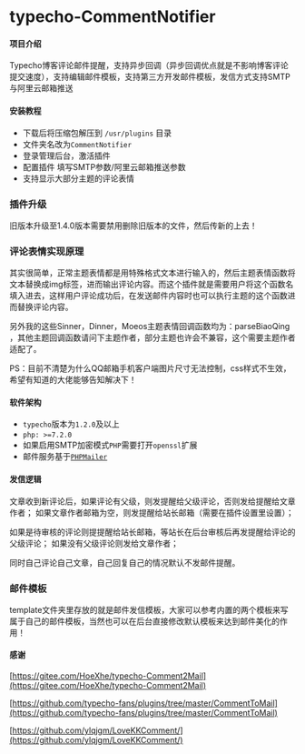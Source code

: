 # typecho-CommentNotifier

#### 项目介绍

Typecho博客评论邮件提醒，支持异步回调（异步回调优点就是不影响博客评论提交速度），支持编辑邮件模板，支持第三方开发邮件模板，发信方式支持SMTP与阿里云邮箱推送

#### 安装教程

- 下载后将压缩包解压到 `/usr/plugins` 目录
- 文件夹名改为`CommentNotifier`
- 登录管理后台，激活插件
- 配置插件 填写SMTP参数/阿里云邮箱推送参数
- 支持显示大部分主题的评论表情

### 插件升级
旧版本升级至1.4.0版本需要禁用删除旧版本的文件，然后传新的上去！

### 评论表情实现原理
其实很简单，正常主题表情都是用特殊格式文本进行输入的，然后主题表情函数将文本替换成img标签，进而输出评论内容。而这个插件就是需要用户将这个函数名填入进去，这样用户评论成功后，在发送邮件内容时也可以执行主题的这个函数进而替换评论内容。

另外我的这些Sinner，Dinner，Moeos主题表情回调函数均为：parseBiaoQing ，其他主题回调函数请问下主题作者，部分主题也许会不兼容，这个需要主题作者适配了。

PS：目前不清楚为什么QQ邮箱手机客户端图片尺寸无法控制，css样式不生效，希望有知道的大佬能够告知解决下！

#### 软件架构

- `typecho`版本为`1.2.0`及以上
- `php: >=7.2.0`
- 如果启用SMTP加密模式`PHP`需要打开`openssl`扩展
- 邮件服务基于[`PHPMailer`](https://github.com/PHPMailer/PHPMailer/ )

#### 发信逻辑
文章收到新评论后，如果评论有父级，则发提醒给父级评论，否则发给提醒给文章作者；
如果文章作者邮箱为空，则发提醒给站长邮箱（需要在插件设置里设置）；

如果是待审核的评论则提提醒给站长邮箱，等站长在后台审核后再发提醒给评论的父级评论；
如果没有父级评论则发给文章作者；

同时自己评论自己文章，自己回复自己的情况默认不发邮件提醒。

### 邮件模板

template文件夹里存放的就是邮件发信模板，大家可以参考内置的两个模板来写属于自己的邮件模板，当然也可以在后台直接修改默认模板来达到邮件美化的作用！


#### 感谢

[https://gitee.com/HoeXhe/typecho-Comment2Mail](https://gitee.com/HoeXhe/typecho-Comment2Mail)

[https://github.com/typecho-fans/plugins/tree/master/CommentToMail](https://github.com/typecho-fans/plugins/tree/master/CommentToMail)

[https://github.com/ylqjgm/LoveKKComment/](https://github.com/ylqjgm/LoveKKComment/)
